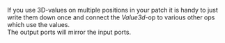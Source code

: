 If you use 3D-values on multiple positions in your patch it is handy to just write them down once and connect the *Value3d*-op to various other ops which use the values.  
The output ports will mirror the input ports.